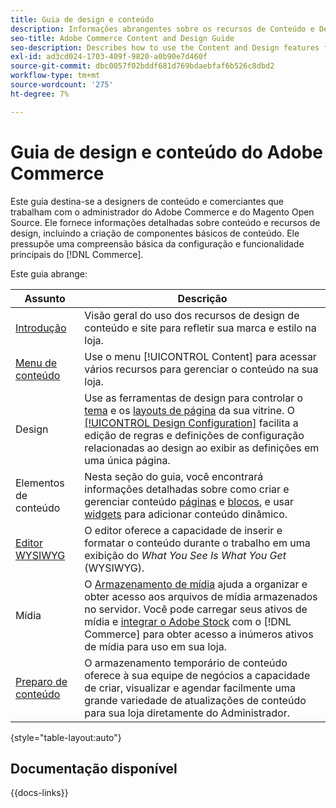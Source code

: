 ```yaml
---
title: Guia de design e conteúdo
description: Informações abrangentes sobre os recursos de Conteúdo e Design para admins do Adobe Commerce e do Magento Open Source e profissionais de marketing de comércio eletrônico.
seo-title: Adobe Commerce Content and Design Guide
seo-description: Describes how to use the Content and Design features for Adobe Commerce and Magento Open Source.
exl-id: ad3cd024-1703-409f-9820-a0b90e7d460f
source-git-commit: dbc0057f02bddf681d769bdaebfaf6b526c8dbd2
workflow-type: tm+mt
source-wordcount: '275'
ht-degree: 7%

---
```


# Guia de design e conteúdo do Adobe Commerce

Este guia destina-se a designers de conteúdo e comerciantes que trabalham com o administrador do Adobe Commerce e do Magento Open Source. Ele fornece informações detalhadas sobre conteúdo e recursos de design, incluindo a criação de componentes básicos de conteúdo. Ele pressupõe uma compreensão básica da configuração e funcionalidade principais do [!DNL Commerce].

Este guia abrange:

| Assunto | Descrição |
| ------- | ----------- |
| [Introdução](introduction.md) | Visão geral do uso dos recursos de design de conteúdo e site para refletir sua marca e estilo na loja. |
| [Menu de conteúdo](content-menu.md) | Use o menu [!UICONTROL Content] para acessar vários recursos para gerenciar o conteúdo na sua loja. |
| Design | Use as ferramentas de design para controlar o [tema](themes.md) e os [layouts de página](page-layout.md) da sua vitrine. O [[!UICONTROL Design Configuration]](configuration.md) facilita a edição de regras e definições de configuração relacionadas ao design ao exibir as definições em uma única página. |
| Elementos de conteúdo | Nesta seção do guia, você encontrará informações detalhadas sobre como criar e gerenciar conteúdo [páginas](pages.md) e [blocos](blocks.md), e usar [widgets](widgets.md) para adicionar conteúdo dinâmico. |
| [Editor WYSIWYG](editor.md) | O editor oferece a capacidade de inserir e formatar o conteúdo durante o trabalho em uma exibição do _What You See Is What You Get_ (WYSIWYG). |
| Mídia | O [Armazenamento de mídia](media-storage.md) ajuda a organizar e obter acesso aos arquivos de mídia armazenados no servidor. Você pode carregar seus ativos de mídia e [integrar o Adobe Stock](adobe-stock.md) com o [!DNL Commerce] para obter acesso a inúmeros ativos de mídia para uso em sua loja. |
| [Preparo de conteúdo](content-staging.md) | O armazenamento temporário de conteúdo oferece à sua equipe de negócios a capacidade de criar, visualizar e agendar facilmente uma grande variedade de atualizações de conteúdo para sua loja diretamente do Administrador. |

{style="table-layout:auto"}

## Documentação disponível

{{docs-links}}
